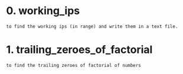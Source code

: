 # 0. working_ips
    to find the working ips (in range) and write them in a text file.

# 1. trailing_zeroes_of_factorial
    to find the trailing zeroes of factorial of numbers
